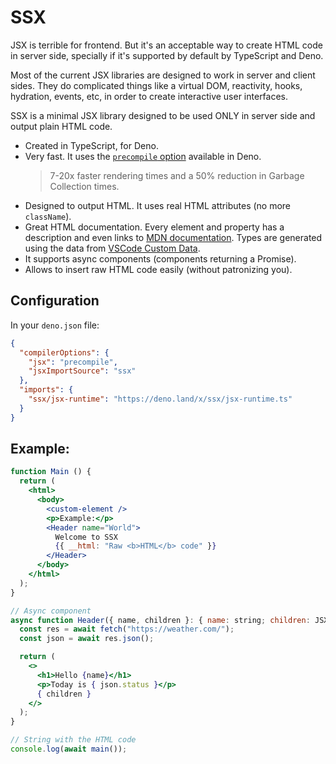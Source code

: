 # SSX

JSX is terrible for frontend. But it's an acceptable way to create HTML code in
server side, specially if it's supported by default by TypeScript and Deno.

Most of the current JSX libraries are designed to work in server and client
sides. They do complicated things like a virtual DOM, reactivity, hooks,
hydration, events, etc, in order to create interactive user interfaces.

SSX is a minimal JSX library designed to be used ONLY in server side and output
plain HTML code.

- Created in TypeScript, for Deno.
- Very fast. It uses the
  [`precompile` option](https://deno.com/blog/v1.38#fastest-jsx-transform)
  available in Deno.
  > 7-20x faster rendering times and a 50% reduction in Garbage Collection
  > times.
- Designed to output HTML. It uses real HTML attributes (no more `className`).
- Great HTML documentation. Every element and property has a description and
  even links to [MDN documentation](https://developer.mozilla.org/). Types are
  generated using the data from
  [VSCode Custom Data](https://github.com/microsoft/vscode-custom-data).
- It supports async components (components returning a Promise).
- Allows to insert raw HTML code easily (without patronizing you).

## Configuration

In your `deno.json` file:

```json
{
  "compilerOptions": {
    "jsx": "precompile",
    "jsxImportSource": "ssx"
  },
  "imports": {
    "ssx/jsx-runtime": "https://deno.land/x/ssx/jsx-runtime.ts"
  }
}
```

## Example:

```jsx
function Main () {
  return (
    <html>
      <body>
        <custom-element />
        <p>Example:</p>
        <Header name="World">
          Welcome to SSX
          {{ __html: "Raw <b>HTML</b> code" }}
        </Header>
      </body>
    </html>
  );
}

// Async component
async function Header({ name, children }: { name: string; children: JSX.Children }) {
  const res = await fetch("https://weather.com/");
  const json = await res.json();

  return (
    <>
      <h1>Hello {name}</h1>
      <p>Today is { json.status }</p>
      { children }
    </>
  );
}

// String with the HTML code
console.log(await main());
```

